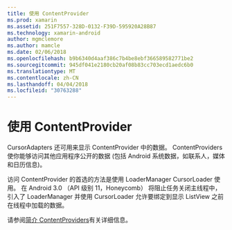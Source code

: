 ```yaml
---
title: 使用 ContentProvider
ms.prod: xamarin
ms.assetid: 251F7557-328D-0132-F39D-595920A28B87
ms.technology: xamarin-android
author: mgmclemore
ms.author: mamcle
ms.date: 02/06/2018
ms.openlocfilehash: b9b6340d4aaf386c7b4be8ebf366589582771be2
ms.sourcegitcommit: 945df041e2180cb20af08b83cc703ecd1aedc6b0
ms.translationtype: MT
ms.contentlocale: zh-CN
ms.lasthandoff: 04/04/2018
ms.locfileid: "30763288"
---
```

# <a name="using-a-contentprovider"></a>使用 ContentProvider

CursorAdapters 还可用来显示 ContentProvider 中的数据。
ContentProviders 使你能够访问其他应用程序公开的数据 (包括 Android 系统数据，如联系人，媒体和日历信息)。

访问 ContentProvider 的首选的方法是使用 LoaderManager CursorLoader 使用。 在 Android 3.0 （API 级别 11，Honeycomb） 将阻止任务关闭主线程中，引入了 LoaderManager 并使用 CursorLoader 允许要绑定到显示 ListView 之前在线程中加载的数据。

请参阅[简介 ContentProviders](~/android/platform/content-providers/index.md)有关详细信息。

